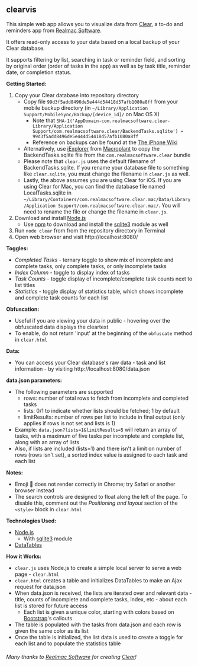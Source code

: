 ## clearvis

This simple web app allows you to visualize data from [Clear](http://realmacsoftware.com/clear), a to-do and reminders app from [Realmac Software](http://realmacsoftware.com/).

It offers read-only access to your data based on a local backup of your Clear database.

It supports filtering by list, searching in task or reminder field, and sorting by original order
(order of tasks in the app) as well as by task title, reminder date, or completion status.

**Getting Started:**
1. Copy your Clear database into repository directory
    - Copy file `99d3f5add8496de5e444d54418d57afb1080a8ff` from your mobile backup directory (in `~/Library/Application Support/MobileSync/Backup/[device_id]/` on Mac OS X)
        - Note that `SHA-1('AppDomain-com.realmacsoftware.clear-Library/Application Support/com.realmacsoftware.clear/BackendTasks.sqlite') = 99d3f5add8496de5e444d54418d57afb1080a8ff`
        - Reference on backups can be found at the [The iPhone Wiki](http://theiphonewiki.com/wiki/ITunes_Backup)
    - Alternatively, use [iExplorer](http://www.macroplant.com/iexplorer/) from [Macroplant](http://www.macroplant.com/) to copy the BackendTasks.sqlite file from the `com.realmacsoftware.clear` bundle
    - Please note that `clear.js` uses the default filename of BackendTasks.sqlite.  If you rename your database file to something like `clear.sqlite`, you must change the filename in `clear.js` as well.
    - Lastly, the above assumes you are using Clear for iOS.  If you are using Clear for Mac, you can find the database file named LocalTasks.sqlite in `~/Library/Containers/com.realmacsoftware.clear.mac/Data/Library/Application Support/com.realmacsoftware.clear.mac/`.  You will need to rename the file or change the filename in `clear.js`.
2. Download and install [Node.js](http://nodejs.org/)
    - Use [npm](https://www.npmjs.org/) to download and install the [sqlite3](https://www.npmjs.org/package/sqlite3) module as well
3. Run `node clear` from from the repository directory in Terminal
4. Open web browser and visit http://localhost:8080/

**Toggles:**
- *Completed Tasks* - ternary toggle to show mix of incomplete and complete tasks, only complete tasks, or only incomplete tasks
- *Index Column* - toggle to display index of tasks
- *Task Counts* - toggle display of incomplete/complete task counts next to list titles
- *Statistics* - toggle display of statistics table, which shows incomplete and complete task counts for each list

**Obfuscation:**
- Useful if you are viewing your data in public - hovering over the obfuscated data displays the cleartext
- To enable, do not return 'input' at the beginning of the `obfuscate` method in `clear.html`

**Data:**
- You can access your Clear database's raw data - task and list information - by visiting http://localhost:8080/data.json

**data.json parameters:**
- The following parameters are supported
    - rows: number of total rows to fetch from incomplete and completed tasks
    - lists: 0/1 to indicate whether lists should be fetched; 1 by default
    - limitResults: number of rows per list to include in final output (only applies if rows is not set and lists is 1)
- Example: `data.json?lists=1&limitResults=5` will return an array of tasks, with a maximum of five tasks
per incomplete and complete list, along with an array of lists
- Also, if lists are included (lists=1) and there isn't a limit on number of rows (rows isn't set),
a sorted index value is assigned to each task and each list

**Notes:**
- Emoji &#x1F430; does not render correctly in Chrome; try Safari or another browser instead
- The search controls are designed to float along the left of the page.  To disable this, comment out the *Positioning and layout* section of the `<style>` block in `clear.html`

**Technologies Used:**
- [Node.js](http://nodejs.org/)
    - With [sqlite3](https://www.npmjs.org/package/sqlite3) module
- [DataTables](http://www.datatables.net/)

**How it Works:**
- `clear.js` uses Node.js to create a simple local server to serve a web page - `clear.html`
- `clear.html` creates a table and initializes DataTables to make an Ajax request for data.json
- When data.json is received, the lists are iterated over and relevant data - title, counts of incomplete and complete tasks, index, etc - about each list is stored for future access
    - Each list is given a unique color, starting with colors based on [Bootstrap](http://getbootstrap.com/)'s callouts
- The table is populated with the tasks from data.json and each row is given the same color as its list
- Once the table is initialized, the list data is used to create a toggle for each list and to populate the statistics table

###### *Many thanks to [Realmac Software](http://realmacsoftware.com/) for creating [Clear](http://realmacsoftware.com/clear)!*
